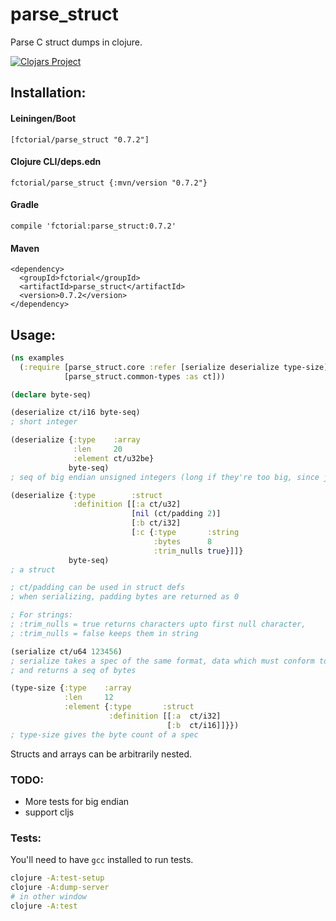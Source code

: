 # parse_struct

Parse C struct dumps in clojure.

[![Clojars Project](https://img.shields.io/clojars/v/fctorial/parse_struct.svg)](https://clojars.org/fctorial/parse_struct)

## Installation:

#### Leiningen/Boot

    [fctorial/parse_struct "0.7.2"]

#### Clojure CLI/deps.edn

    fctorial/parse_struct {:mvn/version "0.7.2"}

#### Gradle

    compile 'fctorial:parse_struct:0.7.2'

#### Maven

```
<dependency>
  <groupId>fctorial</groupId>
  <artifactId>parse_struct</artifactId>
  <version>0.7.2</version>
</dependency>
```

## Usage:

```clojure
(ns examples
  (:require [parse_struct.core :refer [serialize deserialize type-size]]
            [parse_struct.common-types :as ct]))

(declare byte-seq)

(deserialize ct/i16 byte-seq)
; short integer

(deserialize {:type    :array
              :len     20
              :element ct/u32be}
             byte-seq)
; seq of big endian unsigned integers (long if they're too big, since java doesn't have unsigned. Large longs are stored in bigint)

(deserialize {:type        :struct
              :definition [[:a ct/u32]
                           [nil (ct/padding 2)]
                           [:b ct/i32]
                           [:c {:type       :string
                                :bytes      8
                                :trim_nulls true}]]}
             byte-seq)
; a struct

; ct/padding can be used in struct defs
; when serializing, padding bytes are returned as 0

; For strings:
; :trim_nulls = true returns characters upto first null character,
; :trim_nulls = false keeps them in string

(serialize ct/u64 123456)
; serialize takes a spec of the same format, data which must conform to that spec (otherwise IllegalArgumentException)
; and returns a seq of bytes

(type-size {:type    :array
            :len     12
            :element {:type       :struct
                      :definition [[:a  ct/i32]
                                   [:b  ct/i16]]}})
; type-size gives the byte count of a spec
```

Structs and arrays can be arbitrarily nested.

### TODO:

* More tests for big endian
* support cljs

### Tests:

You'll need to have `gcc` installed to run tests.

```sh
clojure -A:test-setup
clojure -A:dump-server
# in other window
clojure -A:test
```
